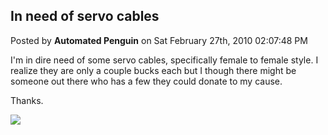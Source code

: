 ## In need of servo cables
Posted by **Automated Penguin** on Sat February 27th, 2010 02:07:48 PM

I'm in dire need of some servo cables, specifically female to female style. I
realize they are only a couple bucks each but I though there might be someone
out there who has a few they could donate to my cause.

Thanks.

![](http://www.efx-tek.com/php/store/images/servo_cable.gif)

